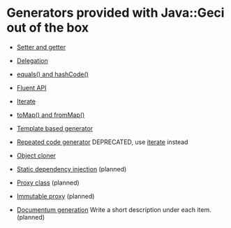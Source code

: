 # Generators provided with Java::Geci out of the box

* [Setter and getter](ACCESSOR.md)
* [Delegation](DELEGATOR.md)
* [equals() and hashCode()](EQUALS.md)
* [Fluent API](FLUENT.md)
* [Iterate](ITERATE.adoc)
* [toMap() and fromMap()](MAPPER.md)
* [Template based generator](TEMPLATED.md)
* [Repeated code generator](REPEATED.md) DEPRECATED, use [iterate](ITERATE.adoc) instead
* [Object cloner](CLONER.md)
* [Static dependency injection](INJECT.md) (planned)
* [Proxy class](PROXY.md) (planned)
* [Immutable proxy](IMMUTATOR.md) (planned)

* [Documentum generation](DOCUGEN.md)
Write a short description under each item. (planned) 
